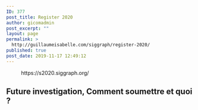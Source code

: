 ```yaml
---
ID: 377
post_title: Register 2020
author: gicomadmin
post_excerpt: ""
layout: page
permalink: >
  http://guillaumeisabelle.com/siggraph/register-2020/
published: true
post_date: 2019-11-17 12:49:12
---
```

<!-- wp:core-embed/wordpress {"url":"https://s2020.siggraph.org/","type":"wp-embed","providerNameSlug":"siggraph","className":""} --><figure class="wp-block-embed-wordpress wp-block-embed is-type-wp-embed is-provider-siggraph">

<div class="wp-block-embed__wrapper">
  https://s2020.siggraph.org/
</div></figure> 

<!-- /wp:core-embed/wordpress -->

<!-- wp:heading -->

## Future investigation, Comment soumettre et quoi ?

<!-- /wp:heading -->